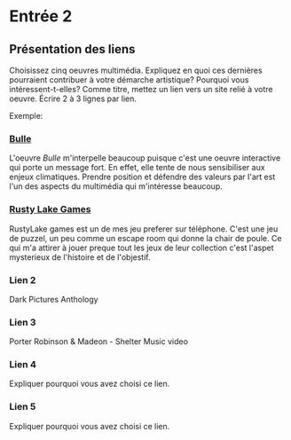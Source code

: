 # Entrée 2
## Présentation des liens
Choisissez cinq oeuvres multimédia. Expliquez en quoi ces dernières pourraient contribuer à votre démarche artistique? Pourquoi vous intéressent-t-elles? Comme titre, mettez un lien vers un site relié à votre oeuvre. Écrire 2 à 3 lignes par lien.

Exemple: 
### [Bulle](https://www.onf.ca/interactif/bulle/) 
L'oeuvre *Bulle* m'interpelle beaucoup puisque c'est une oeuvre interactive qui porte un message fort. En effet, elle tente de nous sensibiliser aux enjeux climatiques. Prendre position et défendre des valeurs par l'art est l'un des aspects du multimédia qui m'intéresse beaucoup. 

### [Rusty Lake Games]([http://www.google.fr/](https://www.rustylake.com/tag/rusty-lake-series/) "Rusty Lake Games")
RustyLake games est un de mes jeu preferer sur téléphone. C'est une jeu de puzzel, un peu comme un escape room qui donne la chair de poule. Ce qui m'a attirer à jouer preque tout les jeux de leur collection c'est l'aspet mysterieux de l'histoire et de l'objestif. 

### Lien 2 
Dark Pictures Anthology

### Lien 3 
Porter Robinson & Madeon - Shelter Music video 

### Lien 4 
Expliquer pourquoi vous avez choisi ce lien. 

### Lien 5 
Expliquer pourquoi vous avez choisi ce lien. 

